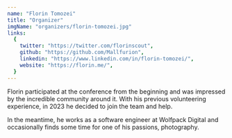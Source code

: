 ```yaml
---
name: "Florin Tomozei"
title: "Organizer"
imgName: "organizers/florin-tomozei.jpg"
links:
  {
    twitter: "https://twitter.com/florinscout",
    github: "https://github.com/Mallfurion",
    linkedin: "https://www.linkedin.com/in/florin-tomozei/",
    website: "https://florin.me/",
  }
---
```


Florin participated at the conference from the beginning and was impressed by the incredible community around it.
With his previous volunteering experience, in 2023 he decided to join the team and help.

In the meantime, he works as a software engineer at Wolfpack Digital and occasionally finds some time for one of his passions, photography.
